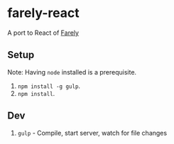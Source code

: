 # farely-react

A port to React of [Farely](http://github.com/imcnally/farely)

## Setup
Note: Having `node` installed is a prerequisite.

1. `npm install -g gulp`.
2. `npm install`.

## Dev

1. `gulp` - Compile, start server, watch for file changes